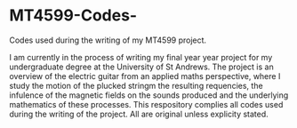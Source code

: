 # MT4599-Codes-
Codes used during the writing of my MT4599 project. 

I am currently in the process of writing my final year year project for my undergraduate degree at the University of St Andrews. The project is an overview of the electric guitar from an applied maths perspective, where I study the motion of the plucked stringm the resulting requencies, the infulence of the magnetic fields on the sounds produced and the underlying mathematics of these processes. This respository complies all codes used during the writing of the project. All are original unless explicity stated. 
